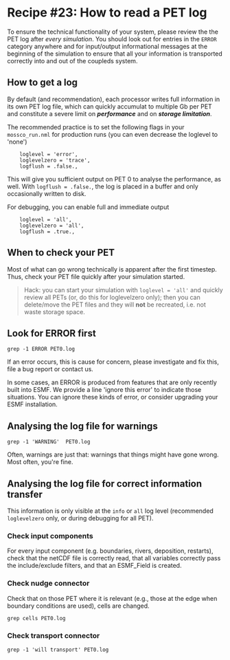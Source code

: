 # Recipe #23: How to read a PET log

To ensure the technical functionality of your system, please review the
the PET log after *every simulation*. You should look out for entries in the
`ERROR` category anywhere and for input/output informational messages at the
beginning of the simulation to ensure that all your information is transported
correctly into and out of the coupleds system.

## How to get a log

By default (and recommendation), each processor writes full information in
its own PET log file, which can quickly accumulat to multiple Gb per PET and
constitute a severe limit on ***performance*** and on ***storage limitation***.

The recommended practice is to set the following flags in your `mossco_run.nml`
for production runs (you can even decrease the loglevel to 'none')

        loglevel = 'error',
        loglevelzero = 'trace',
        logflush = .false.,

This will give you sufficient output on PET 0 to analyse the performance, as well.
With  `logflush = .false.`, the log is placed in a buffer and only occasionally
written to disk.

For debugging, you can enable full and immediate output

        loglevel = 'all',
        loglevelzero = 'all',
        logflush = .true.,

## When to check your PET

Most of what can go wrong technically is apparent after the first timestep.  Thus, check your PET file quickly after your simulation started.

> Hack: you can start your simulation with `loglevel = 'all'` and quickly review
all PETs (or, do this for loglevelzero only); then you can delete/move the PET files and they will **not** be recreated, i.e. not waste storage space.

## Look for ERROR first

    grep -1 ERROR PET0.log

If an error occurs, this is cause for concern, please investigate and fix this, file a
bug report or contact us.

In some cases, an ERROR is produced from features that are only recently built into ESMF.
We provide a line 'ignore this error' to indicate those situations.  You can ignore these
kinds of error, or consider upgrading your ESMF installation.

## Analysing the log file for warnings

    grep -1 'WARNING'  PET0.log

Often, warnings are just that: warnings that things might have gone wrong.  Most often, you're fine.

## Analysing the log file for correct information transfer

This information is only visible at the `info` or `all` log level (recommended
`loglevelzero` only, or during debugging for all PET).


### Check input components

For every input component (e.g. boundaries, rivers, deposition, restarts), check that
the netCDF file is correctly read, that all variables correctly pass the include/exclude filters, and that an ESMF_Field is created.  

### Check nudge connector

Check that on those PET where it is relevant (e.g., those at the edge when boundary conditions
are used), cells are changed.

    grep cells PET0.log

### Check transport connector

    grep -1 'will transport' PET0.log
